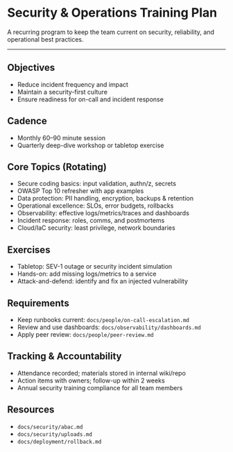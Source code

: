 # Security & Operations Training Plan

A recurring program to keep the team current on security, reliability, and operational best practices.

---

## Objectives
- Reduce incident frequency and impact
- Maintain a security-first culture
- Ensure readiness for on-call and incident response

## Cadence
- Monthly 60–90 minute session
- Quarterly deep-dive workshop or tabletop exercise

## Core Topics (Rotating)
- Secure coding basics: input validation, authn/z, secrets
- OWASP Top 10 refresher with app examples
- Data protection: PII handling, encryption, backups & retention
- Operational excellence: SLOs, error budgets, rollbacks
- Observability: effective logs/metrics/traces and dashboards
- Incident response: roles, comms, and postmortems
- Cloud/IaC security: least privilege, network boundaries

## Exercises
- Tabletop: SEV-1 outage or security incident simulation
- Hands-on: add missing logs/metrics to a service
- Attack-and-defend: identify and fix an injected vulnerability

## Requirements
- Keep runbooks current: `docs/people/on-call-escalation.md`
- Review and use dashboards: `docs/observability/dashboards.md`
- Apply peer review: `docs/people/peer-review.md`

## Tracking & Accountability
- Attendance recorded; materials stored in internal wiki/repo
- Action items with owners; follow-up within 2 weeks
- Annual security training compliance for all team members

## Resources
- `docs/security/abac.md`
- `docs/security/uploads.md`
- `docs/deployment/rollback.md`
